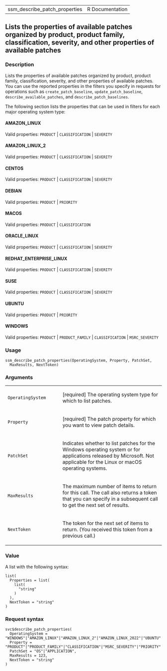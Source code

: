 <table style="width: 100%;">
<tbody>
<tr class="odd">
<td>ssm_describe_patch_properties</td>
<td style="text-align: right;">R Documentation</td>
</tr>
</tbody>
</table>

## Lists the properties of available patches organized by product, product family, classification, severity, and other properties of available patches

### Description

Lists the properties of available patches organized by product, product
family, classification, severity, and other properties of available
patches. You can use the reported properties in the filters you specify
in requests for operations such as `create_patch_baseline`,
`update_patch_baseline`, `describe_available_patches`, and
`describe_patch_baselines`.

The following section lists the properties that can be used in filters
for each major operating system type:

#### AMAZON\_LINUX

Valid properties: `PRODUCT` | `CLASSIFICATION` | `SEVERITY`

#### AMAZON\_LINUX\_2

Valid properties: `PRODUCT` | `CLASSIFICATION` | `SEVERITY`

#### CENTOS

Valid properties: `PRODUCT` | `CLASSIFICATION` | `SEVERITY`

#### DEBIAN

Valid properties: `PRODUCT` | `PRIORITY`

#### MACOS

Valid properties: `PRODUCT` | `CLASSIFICATION`

#### ORACLE\_LINUX

Valid properties: `PRODUCT` | `CLASSIFICATION` | `SEVERITY`

#### REDHAT\_ENTERPRISE\_LINUX

Valid properties: `PRODUCT` | `CLASSIFICATION` | `SEVERITY`

#### SUSE

Valid properties: `PRODUCT` | `CLASSIFICATION` | `SEVERITY`

#### UBUNTU

Valid properties: `PRODUCT` | `PRIORITY`

#### WINDOWS

Valid properties: `PRODUCT` | `PRODUCT_FAMILY` | `CLASSIFICATION` |
`MSRC_SEVERITY`

### Usage

    ssm_describe_patch_properties(OperatingSystem, Property, PatchSet,
      MaxResults, NextToken)

### Arguments

<table>
<colgroup>
<col style="width: 35%" />
<col style="width: 65%" />
</colgroup>
<tbody>
<tr class="odd">
<td><code
id="ssm_describe_patch_properties_:_OperatingSystem">OperatingSystem</code></td>
<td><p>[required] The operating system type for which to list
patches.</p></td>
</tr>
<tr class="even">
<td><code
id="ssm_describe_patch_properties_:_Property">Property</code></td>
<td><p>[required] The patch property for which you want to view patch
details.</p></td>
</tr>
<tr class="odd">
<td><code
id="ssm_describe_patch_properties_:_PatchSet">PatchSet</code></td>
<td><p>Indicates whether to list patches for the Windows operating
system or for applications released by Microsoft. Not applicable for the
Linux or macOS operating systems.</p></td>
</tr>
<tr class="even">
<td><code
id="ssm_describe_patch_properties_:_MaxResults">MaxResults</code></td>
<td><p>The maximum number of items to return for this call. The call
also returns a token that you can specify in a subsequent call to get
the next set of results.</p></td>
</tr>
<tr class="odd">
<td><code
id="ssm_describe_patch_properties_:_NextToken">NextToken</code></td>
<td><p>The token for the next set of items to return. (You received this
token from a previous call.)</p></td>
</tr>
</tbody>
</table>

### Value

A list with the following syntax:

    list(
      Properties = list(
        list(
          "string"
        )
      ),
      NextToken = "string"
    )

### Request syntax

    svc$describe_patch_properties(
      OperatingSystem = "WINDOWS"|"AMAZON_LINUX"|"AMAZON_LINUX_2"|"AMAZON_LINUX_2022"|"UBUNTU"|"REDHAT_ENTERPRISE_LINUX"|"SUSE"|"CENTOS"|"ORACLE_LINUX"|"DEBIAN"|"MACOS"|"RASPBIAN"|"ROCKY_LINUX"|"ALMA_LINUX"|"AMAZON_LINUX_2023",
      Property = "PRODUCT"|"PRODUCT_FAMILY"|"CLASSIFICATION"|"MSRC_SEVERITY"|"PRIORITY"|"SEVERITY",
      PatchSet = "OS"|"APPLICATION",
      MaxResults = 123,
      NextToken = "string"
    )
